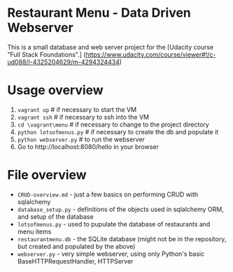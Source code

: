 # Restaurant Menu - Data Driven Webserver

This is a small database and web server project for
the [Udacity course "Full Stack Foundations".]
(https://www.udacity.com/course/viewer#!/c-ud088/l-4325204629/m-4294324434)

# Usage overview
1. `vagrant up`  # if necessary to start the VM
1. `vagrant ssh`  # if necessary to ssh into the VM
1. `cd \vagrant\menu`  # if necessary to change to the project directory
1. `python lotsofmenus.py`  # if necessary to create the db and populate it
1. `python webserver.py`  # to run the webserver
1. Go to http://localhost:8080/hello in your browser

# File overview
* `CRUD-overview.md` - just a few basics on performing CRUD with sqlalchemy
* `database_setup.py` - definitions of the objects used in sqlalchemy ORM,
  and setup of the database
* `lotsofmenus.py` - used to pupulate the database of restaurants and menu items
* `restaurantmenu.db` - the SQLite database (might not be in the repository,
  but created and populated by the above)
* `webserver.py` - very simple webserver, using only Python's basic
  BaseHTTPRequestHandler, HTTPServer
